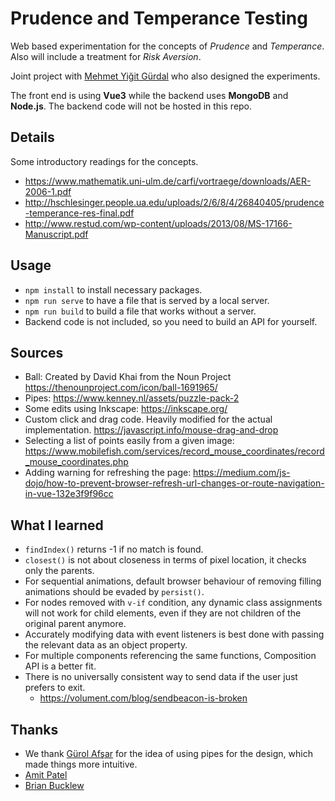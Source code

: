 # Prudence and Temperance Testing

Web based experimentation for the concepts of *Prudence* and *Temperance*. Also will include a treatment for *Risk Aversion*.

Joint project with [Mehmet Yiğit Gürdal](https://econ.boun.edu.tr/mehmet-yigit-gurdal-0) who also designed the experiments.

The front end is using **Vue3** while the backend uses **MongoDB** and **Node.js**. The backend code will not be hosted in this repo.

## Details

Some introductory readings for the concepts.

- https://www.mathematik.uni-ulm.de/carfi/vortraege/downloads/AER-2006-1.pdf
- http://hschlesinger.people.ua.edu/uploads/2/6/8/4/26840405/prudence-temperance-res-final.pdf
- http://www.restud.com/wp-content/uploads/2013/08/MS-17166-Manuscript.pdf

## Usage
- `npm install` to install necessary packages.
- `npm run serve` to have a file that is served by a local server.
- `npm run build` to build a file that works without a server.
- Backend code is not included, so you need to build an API for yourself.

## Sources

- Ball: Created by David Khai from the Noun Project https://thenounproject.com/icon/ball-1691965/
- Pipes: https://www.kenney.nl/assets/puzzle-pack-2
- Some edits using Inkscape: https://inkscape.org/
- Custom click and drag code. Heavily modified for the actual implementation. https://javascript.info/mouse-drag-and-drop
- Selecting a list of points easily from a given image: https://www.mobilefish.com/services/record_mouse_coordinates/record_mouse_coordinates.php
- Adding warning for refreshing the page: https://medium.com/js-dojo/how-to-prevent-browser-refresh-url-changes-or-route-navigation-in-vue-132e3f9f96cc

## What I learned

- `findIndex()` returns -1 if no match is found.
- `closest()` is not about closeness in terms of pixel location, it checks only the parents.
- For sequential animations, default browser behaviour of removing filling animations should be evaded by `persist()`.
- For nodes removed with `v-if` condition, any dynamic class assignments will not work for child elements, even if they are not children of the original parent anymore.
- Accurately modifying data with event listeners is best done with passing the relevant data as an object property.
- For multiple components referencing the same functions, Composition API is a better fit.
- There is no universally consistent way to send data if the user just prefers to exit.
    - https://volument.com/blog/sendbeacon-is-broken
    

## Thanks

- We thank [Gürol Afşar](https://tr.linkedin.com/in/g%C3%BCrol-af%C5%9Far-14981286) for the idea of using pipes for the design, which made things more intuitive.
- [Amit Patel](https://github.com/redblobgames)
- [Brian Bucklew](https://www.linkedin.com/in/brianbucklew)

